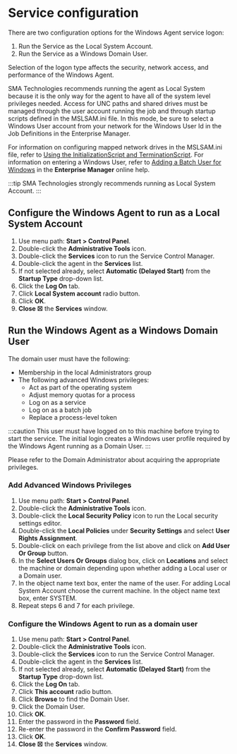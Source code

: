 # Service configuration

There are two configuration options for the Windows Agent service logon:

1. Run the Service as the Local System Account.
2. Run the Service as a Windows Domain User.

Selection of the logon type affects the security, network access, and performance of the Windows Agent.

SMA Technologies recommends running the agent as Local System because it is the only way for the agent to have all of the system level privileges needed. Access for UNC paths and shared drives must be managed through the user account running the job and through startup scripts defined in the MSLSAM.ini file. In this mode, be sure to select a Windows User account from your network for the Windows User Id in the Job Definitions in the Enterprise Manager.

For information on configuring mapped network drives in the MSLSAM.ini file, refer to [Using the InitializationScript and TerminationScript](scripts). For information on entering a Windows User, refer to [Adding a Batch User for Windows](https://help.smatechnologies.com/opcon/core/Files/UI/Enterprise-Manager/Adding-Batch-Users/#setting-up-a-new-microsoft-ms-lsam-batch-user) in the **Enterprise Manager** online help.

:::tip
SMA Technologies strongly recommends running as Local System Account.
:::

## Configure the Windows Agent to run as a Local System Account

1. Use menu path: **Start \> Control Panel**.
2. Double-click the **Administrative Tools** icon.
3. Double-click the **Services** icon to run the Service Control Manager.
4. Double-click the agent in the **Services** list.
5. If not selected already, select **Automatic (Delayed Start)** from the **Startup Type** drop-down list.
6. Click the **Log On** tab.
7. Click **Local System account** radio button.
8. Click **OK**.
9. **Close ☒** the **Services** window.

## Run the Windows Agent as a Windows Domain User

The domain user must have the following:

- Membership in the local Administrators group
- The following advanced Windows privileges:
  - Act as part of the operating system
  - Adjust memory quotas for a process
  - Log on as a service
  - Log on as a batch job
  - Replace a process-level token

:::caution
This user must have logged on to this machine before trying to start the service. The initial login creates a Windows user profile required by the Windows Agent running as a Domain User.
:::

Please refer to the Domain Administrator about acquiring the appropriate privileges.

### Add Advanced Windows Privileges

1. Use menu path: **Start \> Control Panel**.
2. Double-click the **Administrative Tools** icon.
3. Double-click the **Local Security Policy** icon to run the Local security settings editor.
4. Double-click the **Local Policies** under **Security Settings** and select **User Rights Assignment**.
5. Double-click on each privilege from the list above and click on **Add User Or Group** button.
6. In the **Select Users Or Groups** dialog box, click on **Locations** and select the machine or domain depending upon whether adding a Local user or a Domain user.
7. In the object name text box, enter the name of the user. For adding Local System Account choose the current machine. In the object name text box, enter SYSTEM.
8. Repeat steps 6 and 7 for each privilege.

### Configure the Windows Agent to run as a domain user

1. Use menu path: **Start \> Control Panel**.
2. Double-click the **Administrative Tools** icon.
3. Double-click the **Services** icon to run the Service Control Manager.
4. Double-click the agent in the **Services** list.
5. If not selected already, select **Automatic (Delayed Start)** from the **Startup Type** drop-down list.
6. Click the **Log On** tab.
7. Click **This account** radio button.
8. Click **Browse** to find the Domain User.
9. Click the Domain User.
10. Click **OK**.
11. Enter the password in the **Password** field.
12. Re-enter the password in the **Confirm Password** field.
13. Click **OK**.
14. **Close ☒** the **Services** window.
